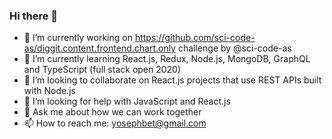 ### Hi there 👋

- 🔭 I’m currently working on https://github.com/sci-code-as/diggit.content.frontend.chart.only challenge by @sci-code-as 
- 🌱 I’m currently learning React.js, Redux, Node.js, MongoDB, GraphQL and TypeScript (full stack open 2020)
- 👯 I’m looking to collaborate on React.js projects that use REST APIs built with Node.js
- 🤔 I’m looking for help with JavaScript and React.js
- 💬 Ask me about how we can work together
- 📫 How to reach me: yosephbet@gmail.com 

